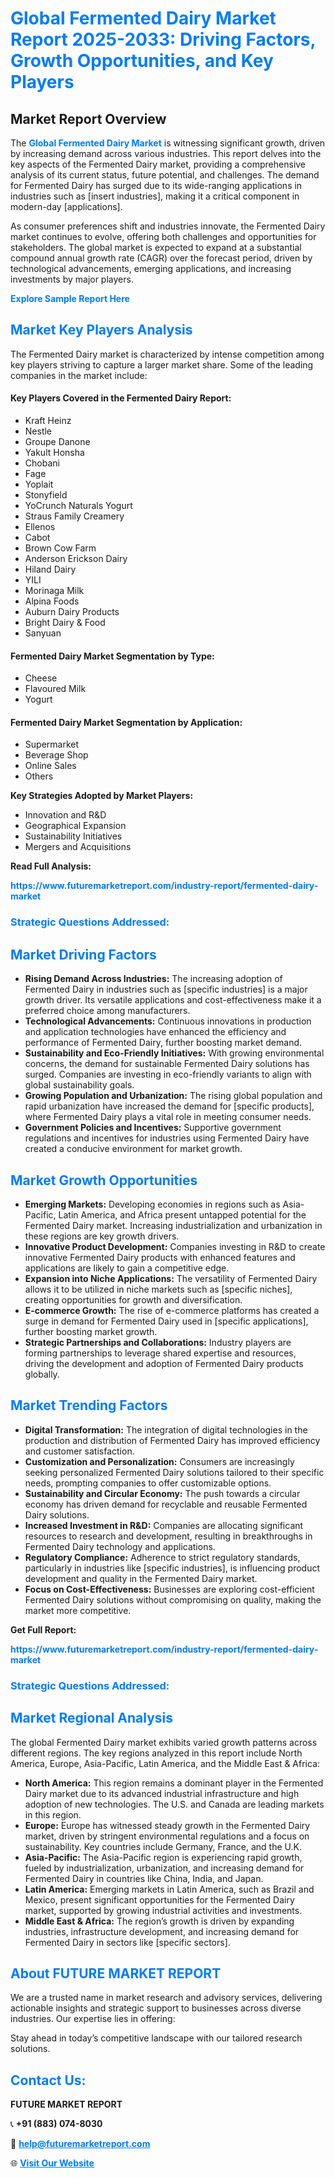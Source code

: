 <h1 style="color: #007BFF;">Global Fermented Dairy Market Report 2025-2033: Driving Factors, Growth Opportunities, and Key Players</h1>

<section id="overview">
<h2>Market Report Overview</h2>
<p>The <a href="https://www.futuremarketreport.com/industry-report/fermented-dairy-market" style="color: #007BFF; text-decoration: none;"><strong>Global Fermented Dairy Market</strong></a> is witnessing significant growth, driven by increasing demand across various industries. This report delves into the key aspects of the Fermented Dairy market, providing a comprehensive analysis of its current status, future potential, and challenges. The demand for Fermented Dairy has surged due to its wide-ranging applications in industries such as [insert industries], making it a critical component in modern-day [applications].</p>
<p>As consumer preferences shift and industries innovate, the Fermented Dairy market continues to evolve, offering both challenges and opportunities for stakeholders. The global market is expected to expand at a substantial compound annual growth rate (CAGR) over the forecast period, driven by technological advancements, emerging applications, and increasing investments by major players.</p>
</section>

<section id="overview">
<p><a href="https://www.futuremarketreport.com/request-sample/reportId=87750" style="color: #007BFF; text-decoration: none;"><strong>Explore Sample Report Here</strong></a></p>
</section>

<section id="key-players">
<h2 style="color: #007BFF;">Market Key Players Analysis</h2>
<p>The Fermented Dairy market is characterized by intense competition among key players striving to capture a larger market share. Some of the leading companies in the market include:</p>
<h4>Key Players Covered in the Fermented Dairy Report:</h4>
<ul><li>Kraft Heinz</li><li>Nestle</li><li>Groupe Danone</li><li>Yakult Honsha</li><li>Chobani</li><li>Fage</li><li>Yoplait</li><li>Stonyfield</li><li>YoCrunch Naturals Yogurt</li><li>Straus Family Creamery</li><li>Ellenos</li><li>Cabot</li><li>Brown Cow Farm</li><li>Anderson Erickson Dairy</li><li>Hiland Dairy</li><li>YILI</li><li>Morinaga Milk</li><li>Alpina Foods</li><li>Auburn Dairy Products</li><li>Bright Dairy &amp; Food</li><li>Sanyuan</li></ul>
<h4>Fermented Dairy Market Segmentation by Type:</h4>
<ul><li>Cheese</li><li>Flavoured Milk</li><li>Yogurt</li></ul>

<h4>Fermented Dairy Market Segmentation by Application:</h4>
<ul><li>Supermarket</li><li>Beverage Shop</li><li>Online Sales</li><li>Others</li></ul>
<p><strong>Key Strategies Adopted by Market Players:</strong></p>
<ul>
<li>Innovation and R&D</li>
<li>Geographical Expansion</li>
<li>Sustainability Initiatives</li>
<li>Mergers and Acquisitions</li>
</ul>
</section>

<section>
<p><strong>Read Full Analysis: </strong></p><a href="https://www.futuremarketreport.com/industry-report/fermented-dairy-market" style="color: #007BFF; text-decoration: none;"><strong>https://www.futuremarketreport.com/industry-report/fermented-dairy-market</strong></a>
<h3 style="color: #007BFF;">Strategic Questions Addressed:</h3>
</section>

<section id="driving-factors">
<h2 style="color: #007BFF;">Market Driving Factors</h2>
<ul>
<li><strong>Rising Demand Across Industries:</strong> The increasing adoption of Fermented Dairy in industries such as [specific industries] is a major growth driver. Its versatile applications and cost-effectiveness make it a preferred choice among manufacturers.</li>
<li><strong>Technological Advancements:</strong> Continuous innovations in production and application technologies have enhanced the efficiency and performance of Fermented Dairy, further boosting market demand.</li>
<li><strong>Sustainability and Eco-Friendly Initiatives:</strong> With growing environmental concerns, the demand for sustainable Fermented Dairy solutions has surged. Companies are investing in eco-friendly variants to align with global sustainability goals.</li>
<li><strong>Growing Population and Urbanization:</strong> The rising global population and rapid urbanization have increased the demand for [specific products], where Fermented Dairy plays a vital role in meeting consumer needs.</li>
<li><strong>Government Policies and Incentives:</strong> Supportive government regulations and incentives for industries using Fermented Dairy have created a conducive environment for market growth.</li>
</ul>
</section>

<section id="growth-opportunities">
<h2 style="color: #007BFF;">Market Growth Opportunities</h2>
<ul>
<li><strong>Emerging Markets:</strong> Developing economies in regions such as Asia-Pacific, Latin America, and Africa present untapped potential for the Fermented Dairy market. Increasing industrialization and urbanization in these regions are key growth drivers.</li>
<li><strong>Innovative Product Development:</strong> Companies investing in R&D to create innovative Fermented Dairy products with enhanced features and applications are likely to gain a competitive edge.</li>
<li><strong>Expansion into Niche Applications:</strong> The versatility of Fermented Dairy allows it to be utilized in niche markets such as [specific niches], creating opportunities for growth and diversification.</li>
<li><strong>E-commerce Growth:</strong> The rise of e-commerce platforms has created a surge in demand for Fermented Dairy used in [specific applications], further boosting market growth.</li>
<li><strong>Strategic Partnerships and Collaborations:</strong> Industry players are forming partnerships to leverage shared expertise and resources, driving the development and adoption of Fermented Dairy products globally.</li>
</ul>
</section>

<section id="trending-factors">
<h2 style="color: #007BFF;">Market Trending Factors</h2>
<ul>
<li><strong>Digital Transformation:</strong> The integration of digital technologies in the production and distribution of Fermented Dairy has improved efficiency and customer satisfaction.</li>
<li><strong>Customization and Personalization:</strong> Consumers are increasingly seeking personalized Fermented Dairy solutions tailored to their specific needs, prompting companies to offer customizable options.</li>
<li><strong>Sustainability and Circular Economy:</strong> The push towards a circular economy has driven demand for recyclable and reusable Fermented Dairy solutions.</li>
<li><strong>Increased Investment in R&D:</strong> Companies are allocating significant resources to research and development, resulting in breakthroughs in Fermented Dairy technology and applications.</li>
<li><strong>Regulatory Compliance:</strong> Adherence to strict regulatory standards, particularly in industries like [specific industries], is influencing product development and quality in the Fermented Dairy market.</li>
<li><strong>Focus on Cost-Effectiveness:</strong> Businesses are exploring cost-efficient Fermented Dairy solutions without compromising on quality, making the market more competitive.</li>
</ul>
</section>

<section>
<p><strong>Get Full Report: </strong></p><a href="https://www.futuremarketreport.com/industry-report/fermented-dairy-market" style="color: #007BFF; text-decoration: none;"><strong>https://www.futuremarketreport.com/industry-report/fermented-dairy-market</strong></a>
<h3 style="color: #007BFF;">Strategic Questions Addressed:</h3>
</section>


<section id="regional-analysis">
<h2 style="color: #007BFF;">Market Regional Analysis</h2>
<p>The global Fermented Dairy market exhibits varied growth patterns across different regions. The key regions analyzed in this report include North America, Europe, Asia-Pacific, Latin America, and the Middle East & Africa:</p>
<ul>
<li><strong>North America:</strong> This region remains a dominant player in the Fermented Dairy market due to its advanced industrial infrastructure and high adoption of new technologies. The U.S. and Canada are leading markets in this region.</li>
<li><strong>Europe:</strong> Europe has witnessed steady growth in the Fermented Dairy market, driven by stringent environmental regulations and a focus on sustainability. Key countries include Germany, France, and the U.K.</li>
<li><strong>Asia-Pacific:</strong> The Asia-Pacific region is experiencing rapid growth, fueled by industrialization, urbanization, and increasing demand for Fermented Dairy in countries like China, India, and Japan.</li>
<li><strong>Latin America:</strong> Emerging markets in Latin America, such as Brazil and Mexico, present significant opportunities for the Fermented Dairy market, supported by growing industrial activities and investments.</li>
<li><strong>Middle East & Africa:</strong> The region’s growth is driven by expanding industries, infrastructure development, and increasing demand for Fermented Dairy in sectors like [specific sectors].</li>
</ul>
</section>

<footer>
<h2 style="color: #007BFF;">About FUTURE MARKET REPORT</h2>
<p>We are a trusted name in market research and advisory services, delivering actionable insights and strategic support to businesses across diverse industries. Our expertise lies in offering:</p>

<p>Stay ahead in today’s competitive landscape with our tailored research solutions.</p>

<h2 style="color: #007BFF;">Contact Us:</h2>
<p><strong>FUTURE MARKET REPORT</strong></p>
<p>📞 <strong>+91 (883) 074-8030</strong></p>
<p>📧 <strong><a href="mailto:help@futuremarketreport.com" style="color: #007BFF;">help@futuremarketreport.com</a></strong></p>
<p>🌐 <strong><a href="https://www.futuremarketreport.com/" style="color: #007BFF;">Visit Our Website</a></strong></p>
</footer>